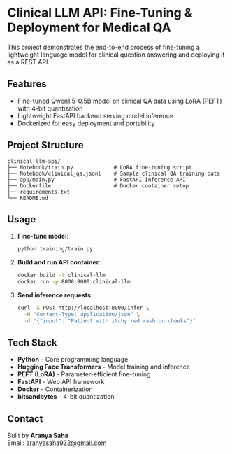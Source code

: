 # Clinical LLM API: Fine-Tuning & Deployment for Medical QA

This project demonstrates the end-to-end process of fine-tuning a lightweight language model for clinical question answering and deploying it as a REST API.

## Features

- Fine-tuned Qwen1.5-0.5B model on clinical QA data using LoRA (PEFT) with 4-bit quantization
- Lightweight FastAPI backend serving model inference
- Dockerized for easy deployment and portability

## Project Structure

```
clinical-llm-api/
├── Notebook/train.py             # LoRA fine-tuning script
├── Notebook/clinical_qa.jsonl    # Sample clinical QA training data
├── app/main.py                   # FastAPI inference API
├── Dockerfile                    # Docker container setup
├── requirements.txt
└── README.md
```

## Usage

1. **Fine-tune model:**
   ```bash
   python training/train.py
   ```

2. **Build and run API container:**
   ```bash
   docker build -t clinical-llm .
   docker run -p 8000:8000 clinical-llm
   ```

3. **Send inference requests:**
   ```bash
   curl -X POST http://localhost:8000/infer \
     -H "Content-Type: application/json" \
     -d '{"input": "Patient with itchy red rash on cheeks"}'
   ```

## Tech Stack

- **Python** - Core programming language
- **Hugging Face Transformers** - Model training and inference
- **PEFT (LoRA)** - Parameter-efficient fine-tuning
- **FastAPI** - Web API framework
- **Docker** - Containerization
- **bitsandbytes** - 4-bit quantization

## Contact

Built by **Aranya Saha**  
Email: aranyasaha932@gmail.com
